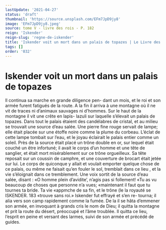 ```yaml
---
lastUpdate: '2021-04-27'
status: 'draft'
thumbnail: 'https://source.unsplash.com/EFm7JpD9jy8'
image: 'EFm7JpD9jy8.jpeg'
source: tome V - livre des rois - P. 182
reign: 'Iskender'
reign-slug: 'regne-de-iskender'
title: 'Iskender voit un mort dans un palais de topazes | Le Livre des Rois | Shâhnâmeh'
tags: []
order: '032'
---
```


# Iskender voit un mort dans un palais de topazes

Il continua sa marche en grande diligence pen- dant un mois, et le roi et son armée furent fatigués
de la route. A la fin il arriva à une montagne où il ne vit de traces ni d’animaux sauvages ni d’hommes.
Sur le haut de la montagne il vit une crête en lapis- lazuli sur laquelle s’élevait un palais de topazes. Dans
tout le palais étaient des candélabres de cristal, et au milieu se trouvait une source d’eau salée. Une pierre
fine rouge servait de lampe; elle était placée sur une étoffe noire comme la plume du corbeau. L’éclat de
cette lampe tombait sur l’eau, et le joyau éclairait
le palais entier comme un soleil. Près de la source était placé un trône double en or, sur lequel était
couché un être infortuné; il avait le corps d’un homme
et une tête de sanglier, et était mort misérablement
sur ce trône orgueilleux. Sa tête reposait sur un coussin
de camphre, et une couverture de brocart était jetée
sur lui. Le corps de quiconque y allait et voulait emporter quelque chose de ce palais, ou même ne faisait qu’en fouler le sol, tremblait dans ce lieu , et
la vie s’éloignait dans ce tremblement.
Une voix sortit de la source d’eau salée, disant :
«O homme plein d’avidite’, n’agis pas si follement!
«Tu as vu beaucoup de choses que personne n’a vues; «maintenant il faut que tu tournes ta bride. Ta vie «appmche de sa fin, et le trône (le la royauté se
ISKENDER. 183 «trouve sans roi.» Iskender fut effrayé et s’en re-
tourna; il alia vers son camp rapidement comme la fumée. De la il se hâta d’emmener son armée, en
invoquant à grands cris le nom de Dieu; il quitta la montagne et prit la route du désert, préoccupé et
l’âme troublée. Il quitta ce lieu, l’esprit en peine et
versant des larmes, suivi de son armée et précédé
de guides.
